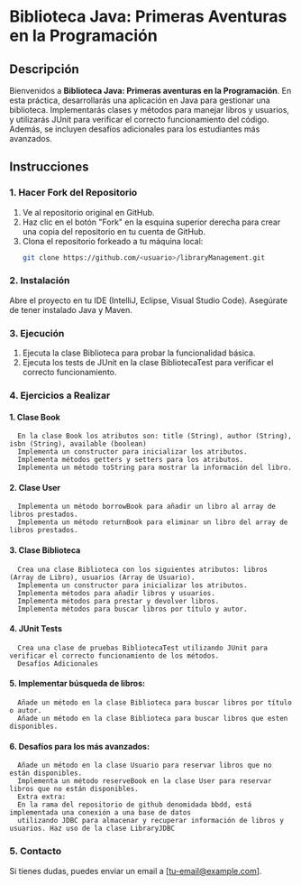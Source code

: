 # Biblioteca Java: Primeras Aventuras en la Programación

## Descripción

Bienvenidos a **Biblioteca Java: Primeras aventuras en la Programación**. 
En esta práctica, desarrollarás una aplicación en Java para gestionar una biblioteca. Implementarás clases y métodos para manejar libros y usuarios, y utilizarás JUnit para verificar el correcto funcionamiento del código. Además, se incluyen desafíos adicionales para los estudiantes más avanzados.

## Instrucciones

### 1. Hacer Fork del Repositorio

1. Ve al repositorio original en GitHub.
2. Haz clic en el botón "Fork" en la esquina superior derecha para crear una copia del repositorio en tu cuenta de GitHub.
3. Clona el repositorio forkeado a tu máquina local:
   ```bash
   git clone https://github.com/<usuario>/libraryManagement.git
   ```
### 2. Instalación
   Abre el proyecto en tu IDE (IntelliJ, Eclipse, Visual Studio Code).
   Asegúrate de tener instalado Java y Maven.

### 3. Ejecución

1.  Ejecuta la clase Biblioteca para probar la funcionalidad básica.
2.  Ejecuta los tests de JUnit en la clase BibliotecaTest para verificar el correcto funcionamiento.

### 4.  Ejercicios a Realizar

#### 1. Clase Book
      En la clase Book los atributos son: title (String), author (String), isbn (String), available (boolean)
      Implementa un constructor para inicializar los atributos.
      Implementa métodos getters y setters para los atributos.
      Implementa un método toString para mostrar la información del libro.
#### 2. Clase User      
      Implementa un método borrowBook para añadir un libro al array de libros prestados.
      Implementa un método returnBook para eliminar un libro del array de libros prestados.
      
#### 3. Clase Biblioteca
      Crea una clase Biblioteca con los siguientes atributos: libros (Array de Libro), usuarios (Array de Usuario).
      Implementa un constructor para inicializar los atributos.
      Implementa métodos para añadir libros y usuarios.
      Implementa métodos para prestar y devolver libros.
      Implementa métodos para buscar libros por título y autor.
#### 4. JUnit Tests
      Crea una clase de pruebas BibliotecaTest utilizando JUnit para verificar el correcto funcionamiento de los métodos.
      Desafíos Adicionales

#### 5. Implementar búsqueda de libros:

      Añade un método en la clase Biblioteca para buscar libros por título o autor.
      Añade un método en la clase Biblioteca para buscar libros que esten disponibles.

#### 6. Desafíos para los más avanzados:
      
      Añade un método en la clase Usuario para reservar libros que no están disponibles.
      Implementa un método reserveBook en la clase User para reservar libros que no están disponibles.
      Extra extra:
      En la rama del repositorio de github denomidada bbdd, está implementada una conexión a una base de datos 
      utilizando JDBC para almacenar y recuperar información de libros y usuarios. Haz uso de la clase LibraryJDBC

### 5. Contacto
Si tienes dudas, puedes enviar un email a [tu-email@example.com].

